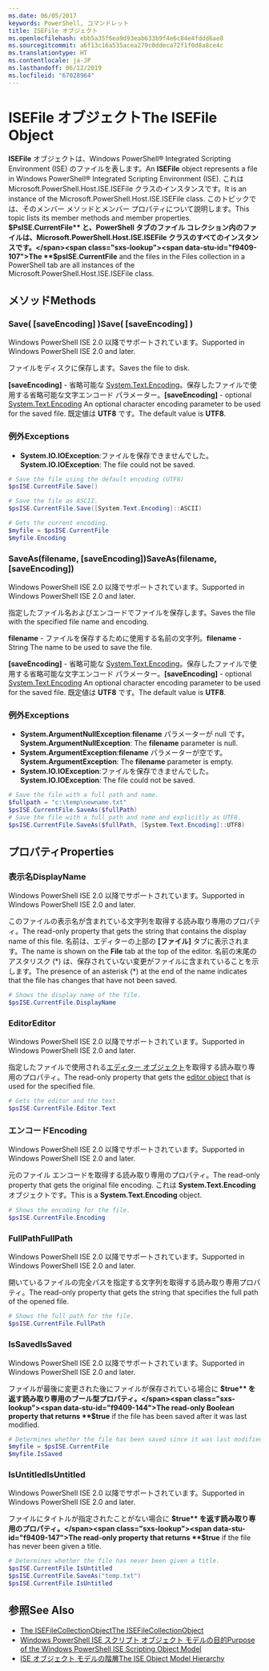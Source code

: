 ```yaml
---
ms.date: 06/05/2017
keywords: PowerShell, コマンドレット
title: ISEFile オブジェクト
ms.openlocfilehash: ebb5a35f6ea9d93eab633b9f4e6c84e4fddd6ae8
ms.sourcegitcommit: a6f13c16a535acea279c0ddeca72f1f0d8a8ce4c
ms.translationtype: HT
ms.contentlocale: ja-JP
ms.lasthandoff: 06/12/2019
ms.locfileid: "67028964"
---
```

# <a name="the-isefile-object"></a><span data-ttu-id="f9409-103">ISEFile オブジェクト</span><span class="sxs-lookup"><span data-stu-id="f9409-103">The ISEFile Object</span></span>

<span data-ttu-id="f9409-104">**ISEFile** オブジェクトは、Windows PowerShell® Integrated Scripting Environment (ISE) のファイルを表します。</span><span class="sxs-lookup"><span data-stu-id="f9409-104">An **ISEFile** object represents a file in Windows PowerShell® Integrated Scripting Environment (ISE).</span></span> <span data-ttu-id="f9409-105">これは Microsoft.PowerShell.Host.ISE.ISEFile クラスのインスタンスです。</span><span class="sxs-lookup"><span data-stu-id="f9409-105">It is an instance of the Microsoft.PowerShell.Host.ISE.ISEFile class.</span></span> <span data-ttu-id="f9409-106">このトピックでは、そのメンバー メソッドとメンバー プロパティについて説明します。</span><span class="sxs-lookup"><span data-stu-id="f9409-106">This topic lists its member methods and member properties.</span></span> <span data-ttu-id="f9409-107">**$PsISE.CurrentFile** と、PowerShell タブのファイル コレクション内のファイルは、Microsoft.PowerShell.Host.ISE.ISEFile クラスのすべてのインスタンスです。</span><span class="sxs-lookup"><span data-stu-id="f9409-107">The **$psISE.CurrentFile** and the files in the Files collection in a PowerShell tab are all instances of the Microsoft.PowerShell.Host.ISE.ISEFile class.</span></span>

## <a name="methods"></a><span data-ttu-id="f9409-108">メソッド</span><span class="sxs-lookup"><span data-stu-id="f9409-108">Methods</span></span>

### <a name="save-saveencoding-"></a><span data-ttu-id="f9409-109">Save\( \[saveEncoding\] \)</span><span class="sxs-lookup"><span data-stu-id="f9409-109">Save\( \[saveEncoding\] \)</span></span>

<span data-ttu-id="f9409-110">Windows PowerShell ISE 2.0 以降でサポートされています。</span><span class="sxs-lookup"><span data-stu-id="f9409-110">Supported in Windows PowerShell ISE 2.0 and later.</span></span>

<span data-ttu-id="f9409-111">ファイルをディスクに保存します。</span><span class="sxs-lookup"><span data-stu-id="f9409-111">Saves the file to disk.</span></span>

<span data-ttu-id="f9409-112">**\[saveEncoding\]** - 省略可能な [System.Text.Encoding](https://msdn.microsoft.com/library/system.text.encoding.aspx)。保存したファイルで使用する省略可能な文字エンコード パラメーター。</span><span class="sxs-lookup"><span data-stu-id="f9409-112">**\[saveEncoding\]** - optional [System.Text.Encoding](https://msdn.microsoft.com/library/system.text.encoding.aspx) An optional character encoding parameter to be used for the saved file.</span></span> <span data-ttu-id="f9409-113">既定値は **UTF8** です。</span><span class="sxs-lookup"><span data-stu-id="f9409-113">The default value is **UTF8**.</span></span>

### <a name="exceptions"></a><span data-ttu-id="f9409-114">例外</span><span class="sxs-lookup"><span data-stu-id="f9409-114">Exceptions</span></span>

- <span data-ttu-id="f9409-115">**System.IO.IOException**:ファイルを保存できませんでした。</span><span class="sxs-lookup"><span data-stu-id="f9409-115">**System.IO.IOException**: The file could not be saved.</span></span>

```powershell
# Save the file using the default encoding (UTF8)
$psISE.CurrentFile.Save()

# Save the file as ASCII.
$psISE.CurrentFile.Save([System.Text.Encoding]::ASCII)

# Gets the current encoding.
$myfile = $psISE.CurrentFile
$myfile.Encoding
```

### <a name="saveasfilename-saveencoding"></a><span data-ttu-id="f9409-116">SaveAs\(filename, \[saveEncoding\]\)</span><span class="sxs-lookup"><span data-stu-id="f9409-116">SaveAs\(filename, \[saveEncoding\]\)</span></span>

<span data-ttu-id="f9409-117">Windows PowerShell ISE 2.0 以降でサポートされています。</span><span class="sxs-lookup"><span data-stu-id="f9409-117">Supported in Windows PowerShell ISE 2.0 and later.</span></span>

<span data-ttu-id="f9409-118">指定したファイル名およびエンコードでファイルを保存します。</span><span class="sxs-lookup"><span data-stu-id="f9409-118">Saves the file with the specified file name and encoding.</span></span>

<span data-ttu-id="f9409-119">**filename** - ファイルを保存するために使用する名前の文字列。</span><span class="sxs-lookup"><span data-stu-id="f9409-119">**filename** - String The name to be used to save the file.</span></span>

<span data-ttu-id="f9409-120">**\[saveEncoding\]** - 省略可能な [System.Text.Encoding](https://msdn.microsoft.com/library/system.text.encoding.aspx)。保存したファイルで使用する省略可能な文字エンコード パラメーター。</span><span class="sxs-lookup"><span data-stu-id="f9409-120">**\[saveEncoding\]** - optional [System.Text.Encoding](https://msdn.microsoft.com/library/system.text.encoding.aspx) An optional character encoding parameter to be used for the saved file.</span></span> <span data-ttu-id="f9409-121">既定値は **UTF8** です。</span><span class="sxs-lookup"><span data-stu-id="f9409-121">The default value is **UTF8**.</span></span>

### <a name="exceptions"></a><span data-ttu-id="f9409-122">例外</span><span class="sxs-lookup"><span data-stu-id="f9409-122">Exceptions</span></span>

- <span data-ttu-id="f9409-123">**System.ArgumentNullException**:**filename** パラメーターが null です。</span><span class="sxs-lookup"><span data-stu-id="f9409-123">**System.ArgumentNullException**: The **filename** parameter is null.</span></span>
- <span data-ttu-id="f9409-124">**System.ArgumentException**:**filename** パラメーターが空です。</span><span class="sxs-lookup"><span data-stu-id="f9409-124">**System.ArgumentException**: The **filename** parameter is empty.</span></span>
- <span data-ttu-id="f9409-125">**System.IO.IOException**:ファイルを保存できませんでした。</span><span class="sxs-lookup"><span data-stu-id="f9409-125">**System.IO.IOException**: The file could not be saved.</span></span>

```powershell
# Save the file with a full path and name.
$fullpath = "c:\temp\newname.txt"
$psISE.CurrentFile.SaveAs($fullPath)
# Save the file with a full path and name and explicitly as UTF8.
$psISE.CurrentFile.SaveAs($fullPath, [System.Text.Encoding]::UTF8)
```

## <a name="properties"></a><span data-ttu-id="f9409-126">プロパティ</span><span class="sxs-lookup"><span data-stu-id="f9409-126">Properties</span></span>

### <a name="displayname"></a><span data-ttu-id="f9409-127">表示名</span><span class="sxs-lookup"><span data-stu-id="f9409-127">DisplayName</span></span>

<span data-ttu-id="f9409-128">Windows PowerShell ISE 2.0 以降でサポートされています。</span><span class="sxs-lookup"><span data-stu-id="f9409-128">Supported in Windows PowerShell ISE 2.0 and later.</span></span>

<span data-ttu-id="f9409-129">このファイルの表示名が含まれている文字列を取得する読み取り専用のプロパティ。</span><span class="sxs-lookup"><span data-stu-id="f9409-129">The read-only property that gets the string that contains the display name of this file.</span></span> <span data-ttu-id="f9409-130">名前は、エディターの上部の **[ファイル]** タブに表示されます。</span><span class="sxs-lookup"><span data-stu-id="f9409-130">The name is shown on the **File** tab at the top of the editor.</span></span> <span data-ttu-id="f9409-131">名前の末尾のアスタリスク \(\*\) は、保存されていない変更がファイルに含まれていることを示します。</span><span class="sxs-lookup"><span data-stu-id="f9409-131">The presence of an asterisk \(\*\) at the end of the name indicates that the file has changes that have not been saved.</span></span>

```powershell
# Shows the display name of the file.
$psISE.CurrentFile.DisplayName
```

### <a name="editor"></a><span data-ttu-id="f9409-132">Editor</span><span class="sxs-lookup"><span data-stu-id="f9409-132">Editor</span></span>

<span data-ttu-id="f9409-133">Windows PowerShell ISE 2.0 以降でサポートされています。</span><span class="sxs-lookup"><span data-stu-id="f9409-133">Supported in Windows PowerShell ISE 2.0 and later.</span></span>

<span data-ttu-id="f9409-134">指定したファイルで使用される[エディター オブジェクト](The-ISEEditor-Object.md)を取得する読み取り専用のプロパティ。</span><span class="sxs-lookup"><span data-stu-id="f9409-134">The read-only property that gets the [editor object](The-ISEEditor-Object.md) that is used for the specified file.</span></span>

```powershell
# Gets the editor and the text.
$psISE.CurrentFile.Editor.Text
```

### <a name="encoding"></a><span data-ttu-id="f9409-135">エンコード</span><span class="sxs-lookup"><span data-stu-id="f9409-135">Encoding</span></span>

<span data-ttu-id="f9409-136">Windows PowerShell ISE 2.0 以降でサポートされています。</span><span class="sxs-lookup"><span data-stu-id="f9409-136">Supported in Windows PowerShell ISE 2.0 and later.</span></span>

<span data-ttu-id="f9409-137">元のファイル エンコードを取得する読み取り専用のプロパティ。</span><span class="sxs-lookup"><span data-stu-id="f9409-137">The read-only property that gets the original file encoding.</span></span> <span data-ttu-id="f9409-138">これは **System.Text.Encoding** オブジェクトです。</span><span class="sxs-lookup"><span data-stu-id="f9409-138">This is a **System.Text.Encoding** object.</span></span>

```powershell
# Shows the encoding for the file.
$psISE.CurrentFile.Encoding
```

### <a name="fullpath"></a><span data-ttu-id="f9409-139">FullPath</span><span class="sxs-lookup"><span data-stu-id="f9409-139">FullPath</span></span>

<span data-ttu-id="f9409-140">Windows PowerShell ISE 2.0 以降でサポートされています。</span><span class="sxs-lookup"><span data-stu-id="f9409-140">Supported in Windows PowerShell ISE 2.0 and later.</span></span>

<span data-ttu-id="f9409-141">開いているファイルの完全パスを指定する文字列を取得する読み取り専用プロパティ。</span><span class="sxs-lookup"><span data-stu-id="f9409-141">The read-only property that gets the string that specifies the full path of the opened file.</span></span>

```powershell
# Shows the full path for the file.
$psISE.CurrentFile.FullPath
```

### <a name="issaved"></a><span data-ttu-id="f9409-142">IsSaved</span><span class="sxs-lookup"><span data-stu-id="f9409-142">IsSaved</span></span>

<span data-ttu-id="f9409-143">Windows PowerShell ISE 2.0 以降でサポートされています。</span><span class="sxs-lookup"><span data-stu-id="f9409-143">Supported in Windows PowerShell ISE 2.0 and later.</span></span>

<span data-ttu-id="f9409-144">ファイルが最後に変更された後にファイルが保存されている場合に **$true** を返す読み取り専用のブール型プロパティ。</span><span class="sxs-lookup"><span data-stu-id="f9409-144">The read-only Boolean property that returns **$true** if the file has been saved after it was last modified.</span></span>

```powershell
# Determines whether the file has been saved since it was last modified.
$myfile = $psISE.CurrentFile
$myfile.IsSaved
```

### <a name="isuntitled"></a><span data-ttu-id="f9409-145">IsUntitled</span><span class="sxs-lookup"><span data-stu-id="f9409-145">IsUntitled</span></span>

<span data-ttu-id="f9409-146">Windows PowerShell ISE 2.0 以降でサポートされています。</span><span class="sxs-lookup"><span data-stu-id="f9409-146">Supported in Windows PowerShell ISE 2.0 and later.</span></span>

<span data-ttu-id="f9409-147">ファイルにタイトルが指定されたことがない場合に **$true** を返す読み取り専用のプロパティ。</span><span class="sxs-lookup"><span data-stu-id="f9409-147">The read-only property that returns **$true** if the file has never been given a title.</span></span>

```powershell
# Determines whether the file has never been given a title.
$psISE.CurrentFile.IsUntitled
$psISE.CurrentFile.SaveAs("temp.txt")
$psISE.CurrentFile.IsUntitled
```

## <a name="see-also"></a><span data-ttu-id="f9409-148">参照</span><span class="sxs-lookup"><span data-stu-id="f9409-148">See Also</span></span>

- [<span data-ttu-id="f9409-149">The ISEFileCollectionObject</span><span class="sxs-lookup"><span data-stu-id="f9409-149">The ISEFileCollectionObject</span></span>](The-ISEFileCollection-Object.md)
- [<span data-ttu-id="f9409-150">Windows PowerShell ISE スクリプト オブジェクト モデルの目的</span><span class="sxs-lookup"><span data-stu-id="f9409-150">Purpose of the Windows PowerShell ISE Scripting Object Model</span></span>](Purpose-of-the-Windows-PowerShell-ISE-Scripting-Object-Model.md)
- [<span data-ttu-id="f9409-151">ISE オブジェクト モデルの階層</span><span class="sxs-lookup"><span data-stu-id="f9409-151">The ISE Object Model Hierarchy</span></span>](The-ISE-Object-Model-Hierarchy.md)
